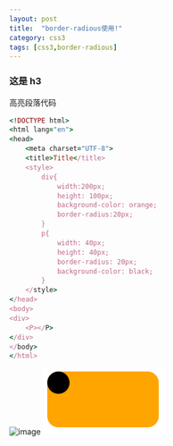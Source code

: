 ```yaml
---
layout: post
title:  "border-radious使用!"
category: css3
tags: [css3,border-radious]
---
```


### 这是 h3


高亮段落代码

```ruby
<!DOCTYPE html>
<html lang="en">
<head>
    <meta charset="UTF-8">
    <title>Title</title>
    <style>
        div{
            width:200px;
            height: 100px;
            background-color: orange;
            border-radius:20px;
        }
        p{
            width: 40px;
            height: 40px;
            border-radius: 20px;
            background-color: black;
        }
    </style>
</head>
<body>
<div>
    <P></P>
</div>
</body>
</html>
```
![image](http://note.youdao.com/favicon.ico)
![image](./images/css1.png)
